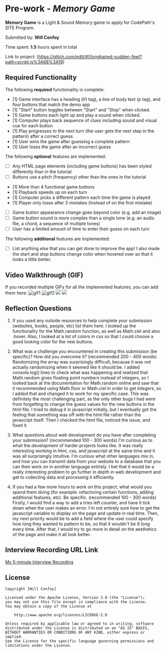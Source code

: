 # Pre-work - *Memory Game*

**Memory Game** is a Light & Sound Memory game to apply for CodePath's SITE Program.

Submitted by: **Will Confoy**

Time spent: **1.5** hours spent in total

Link to project: (https://glitch.com/edit/#!/longhaired-sudden-feet?path=script.js%3A68%3A19)

## Required Functionality

The following **required** functionality is complete:

* [1] Game interface has a heading (h1 tag), a line of body text (p tag), and four buttons that match the demo app
* [1] "Start" button toggles between "Start" and "Stop" when clicked.
* [1] Game buttons each light up and play a sound when clicked.
* [1] Computer plays back sequence of clues including sound and visual cue for each button
* [1] Play progresses to the next turn (the user gets the next step in the pattern) after a correct guess.
* [1] User wins the game after guessing a complete pattern
* [1] User loses the game after an incorrect guess

The following **optional** features are implemented:

* [ ] Any HTML page elements (including game buttons) has been styled differently than in the tutorial
* [ ] Buttons use a pitch (frequency) other than the ones in the tutorial
* [1] More than 4 functional game buttons
* [1] Playback speeds up on each turn
* [1] Computer picks a different pattern each time the game is played
* [1] Player only loses after 3 mistakes (instead of on the first mistake)
* [ ] Game button appearance change goes beyond color (e.g. add an image)
* [ ] Game button sound is more complex than a single tone (e.g. an audio file, a chord, a sequence of multiple tones)
* [ ] User has a limited amount of time to enter their guess on each turn

The following **additional** features are implemented:

- [ ] List anything else that you can get done to improve the app!
  I also made the start and stop buttons change color when hovered over so that it looks a little better.

## Video Walkthrough (GIF)

If you recorded multiple GIFs for all the implemented features, you can add them here:
![gif1](https://giphy.com/gifs/jonvY7b3agfNrxfWXq)
![gif2](https://giphy.com/gifs/ahLzZdDeRykut0Uc12)
![](gif3-link-here)
![](gif4-link-here)

## Reflection Questions
1. If you used any outside resources to help complete your submission (websites, books, people, etc) list them here.
I looked up the functionality for the Math.random function, as well as Math.ciel and also .hover. Also, I looked at a list of colors in css so that I
could choose a good looking color for the new buttons.

2. What was a challenge you encountered in creating this submission (be specific)? How did you overcome it? (recommended 200 - 400 words)
Randomizing the array was surprisingly difficult, because it was not actually randomizing when it seemed like it should be. I added console.log()
lines to check what was happening and realized that Math.random gives floating point numbers instead of integers, so I looked back at the
documentation for Math.random online and saw that it recommended using Math.floor or Math.ciel in order to get integers, so I added that and
changed it to work for my specific case. This was definitely the most challenging part, as the only other bugs I had were from forgetting to change
the guess values for the new buttons in the html file. I tried to debug it in javascript initially, but I eventually got the feeling that something was off with the html file rather than the javascript itself. Then I checked the html file, noticed the issue, and fixed it.

3. What questions about web development do you have after completing your submission? (recommended 100 - 300 words)
I'm curious as to what the development of harder projects looks like. It was really interesting working in html, css, and javascript at the
same time and it was all surprisingly intuitive. I'm curious what other languages mix in, and how you can transmit data from your website to a database that you can then work on in another language entirely. I bet that it would be a really interesting problem to go further in depth in web development and get to collecting data and processing it efficiently.

4. If you had a few more hours to work on this project, what would you spend them doing (for example: refactoring certain functions, adding additional features, etc). Be specific. (recommended 100 - 300 words)
Firstly, I would find a way to add a tries left counter, and have it tick down when the user makes an error. I'm not entirely sure how to get the
javascript variable to display on the page and update in real time. Then, my next priority would be to add a field where the user could specify how
long they wanted to pattern to be, so that it wouldn't be 8 long every time. After that, I would try to go more in detail on the aesthetics of the page and make it all look better.



## Interview Recording URL Link

[My 5-minute Interview Recording](https://www.loom.com/share/19eea54336b345ba83f93932625b16ef)


## License

    Copyright [Will Confoy]

    Licensed under the Apache License, Version 2.0 (the "License");
    you may not use this file except in compliance with the License.
    You may obtain a copy of the License at

        http://www.apache.org/licenses/LICENSE-2.0

    Unless required by applicable law or agreed to in writing, software
    distributed under the License is distributed on an "AS IS" BASIS,
    WITHOUT WARRANTIES OR CONDITIONS OF ANY KIND, either express or implied.
    See the License for the specific language governing permissions and
    limitations under the License.
